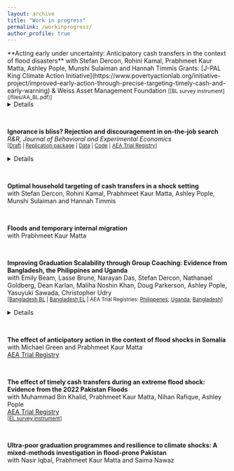 ```yaml
---
layout: archive
title: "Work in progress"
permalink: /workinprogress/
author_profile: true
---
```



<p> </p>
**Acting early under uncertainty: Anticipatory cash transfers in the context of flood disasters**   
with Stefan Dercon, Rohini Kamal, Prabhmeet Kaur Matta, Ashley Pople, Munshi Sulaiman and Hannah Timmis   
Grants: [J-PAL King Climate Action Initiative](https://www.povertyactionlab.org/initiative-project/improved-early-action-through-precise-targeting-timely-cash-and-early-warning) & Weiss Asset Management Foundation   
<small> [[BL survey instrument](/files/AA_BL.pdf)] </small>
<details>
  <summary>Details</summary>
The project evaluates a targeted risk-informed early action pilot in response to floods in Bangladesh, testing efficacy of early warning messaging, timing of cash transfers, and data-driven innovations in targeting approaches. Through a randomized evaluation, we will target approximately 20,000 households, with some households receiving unconditional cash transfers ahead of or after a flood event. We will address two critical knowledge gaps that impede adopting early actions at scale. First, they will explore the optimal timing for delivering assistance: they will evaluate when best to act by examining how households use assistance before, during, or after a disaster. Second, we will evaluate the accuracy of data-driven approaches in targeting the most vulnerable households and the trade-offs thus incurred vis-a-vis timing. 
</details>
<p> </p>
<br>

**Ignorance is bliss? Rejection and discouragement in on-the-job search**   
*R&R, Journal of Behavioral and Experimental Economics*    
<small> [[Draft](/files/manuscript.pdf) | [Replication package](/files/otree_search_rej_game.zip) | [Data](/files/data.zip) | [Code](/_pages/_assets/dofiles.zip) | [AEA Trial Registry](https://www.socialscienceregistry.org/trials/9802)] </small> 
<details>
  <summary>Details</summary>
I investigate the effect that experiencing repeated rejection has on on-the-job search. Using a lab-in-the-field experiment implemented with young workers in South Africa, I repeatedly ask subjects to choose between a high-return activity with frequent exposure to rejection signals and a lower-return activity with less frequent exposure to rejection signals. I ask whether subjects take costly action to avoid exposure to information on rejection by choosing the lower-return, lower-rejection activity. To do so, I experimentally vary both the rewards and the amount of rejection that subjects experience when choosing between the two tasks, holding other salient drivers of search behaviour constant, including eliminating the ability of players to learn about returns to search through experiencing rejection. I find that when exposed to (more frequent) rejection, subjects choose to trade-off expected earnings in order to avoid receiving rejection signals. I interpret these results as an example of active information avoidance.
</details>
<p> </p>

<br>


**Optimal household targeting of cash transfers in a shock setting**   
with Stefan Dercon, Rohini Kamal, Prabhmeet Kaur Matta, Ashley Pople, Munshi Sulaiman and Hannah Timmis   
<p> </p>
<br>

**Floods and temporary internal migration**   
with Prabhmeet Kaur Matta   
<p> </p>
<br>


**Improving Graduation Scalability through Group Coaching: Evidence from Bangladesh, the Philippines and Uganda**   
with Emily Beam, Lasse Brune, Narayan Das, Stefan Dercon, Nathanael Goldberg, Dean Karlan, Maliha Noshin Khan, Doug Parkerson, Ashley Pople,
Yasuyuki Sawada, Christopher Udry   
<small> [[Bangladesh BL](/files/BD_BL.docx) | [Bangladesh EL](/files/BD_EL.docx) | AEA Trial Registries: [Philippenes](https://www.socialscienceregistry.org/trials/4658); [Uganda](https://www.socialscienceregistry.org/trials/4080); [Bangladesh](https://www.socialscienceregistry.org/trials/9618)]  </small> 
<details>
  <summary>Details</summary>
Multifaceted social protection programs, in particular ``graduation"-style programs with asset transfers and coaching, generate sizable welfare improvements, but their scale is often limited. Two key barriers to scaling are costs and the complexity of implementation. Individualized coaching—a hallmark of many graduation programs—is one of the largest cost components and is challenging to organize effectively. We examine results from three programs -- one in Bangladesh, one in the Philippines, and one in Uganda -- in which we randomized the coaching component to be delivered during individual household visits or group meetings. While group coaching could benefit from increased information sharing among group members and improved social connections, it might reduce individualized coaching attention and accountability or inhibit some participants' willingness to discuss their problems. We find that all coaching-variants of the graduation programme increase economic activity and economic and subjective well-being relative to a control group. However, we find no differences in impact between the individual and group coaching approaches on average or within machine-learning-generated subgroups based on baseline characteristics.
</details>
<p> </p>

<br>




**The effect of anticipatory action in the context of flood shocks in Somalia** \
with Michael Green and Prabhmeet Kaur Matta \
[AEA Trial Registry](https://www.socialscienceregistry.org/trials/12138)
<p> </p>
<br>


**The effect of timely cash transfers during an extreme flood shock: Evidence from the 2022 Pakistan Floods**   
with Muhammad Bin Khalid, Prabhmeet Kaur Matta, Nihan Rafique, Ashley Pople   
[AEA Trial Registry](https://www.socialscienceregistry.org/trials/12147)   
<small> [[EL survey instrument](/files/PK_EL.docx)] </small>   
<p> </p>
<br> 


**Ultra-poor graduation programmes and resilience to climate shocks: A mixed-methods investigation in flood-prone Pakistan** \
with Nasir Iqbal, Prabhmeet Kaur Matta and Saima Nawaz  
<p> </p>
<br>


<!-- 
**The effects of informal institutions on social and economic outcomes: Experimental evidence from Bangladesh** \
(with Jay Garg, Narayan Das, Stefan Dercon, and Ashley Pople) \
[AEA Trial Registry](https://www.socialscienceregistry.org/trials/9709) \
<p> </p>
<br>



-->
